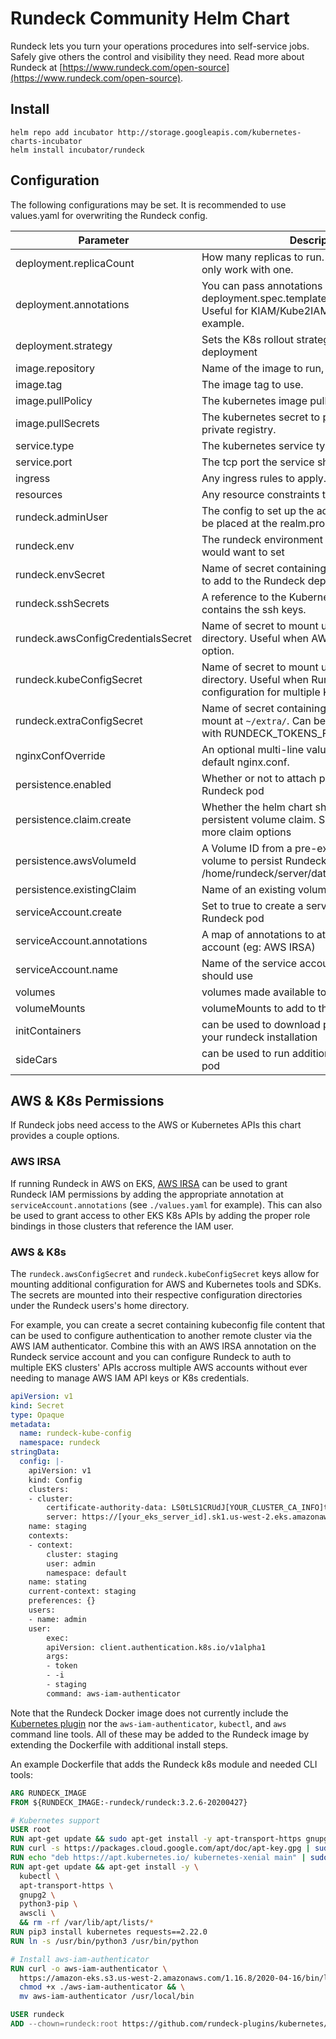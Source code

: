 # Rundeck Community Helm Chart

Rundeck lets you turn your operations procedures into self-service jobs. Safely give others the control and visibility they need. Read more about Rundeck at [https://www.rundeck.com/open-source](https://www.rundeck.com/open-source).


## Install

    helm repo add incubator http://storage.googleapis.com/kubernetes-charts-incubator
    helm install incubator/rundeck

## Configuration

The following configurations may be set. It is recommended to use values.yaml for overwriting the Rundeck config.

Parameter | Description | Default
--------- | ----------- | -------
deployment.replicaCount | How many replicas to run. Rundeck can really only work with one. | 1
deployment.annotations | You can pass annotations inside deployment.spec.template.metadata.annotations. Useful for KIAM/Kube2IAM and others for example. | {}
deployment.strategy | Sets the K8s rollout strategy for the Rundeck deployment | { type: RollingUpdate }
image.repository | Name of the image to run, without the tag. | [rundeck/rundeck](https://github.com/rundeck/rundeck)
image.tag | The image tag to use. | 3.3.4
image.pullPolicy | The kubernetes image pull policy. | IfNotPresent
image.pullSecrets | The kubernetes secret to pull the image from a private registry. | None
service.type | The kubernetes service type to use. | ClusterIP
service.port | The tcp port the service should listen on. | 80
ingress | Any ingress rules to apply. | None
resources | Any resource constraints to apply. | None
rundeck.adminUser | The config to set up the admin user that should be placed at the realm.properties file. | "admin:admin,user,admin,architect,deploy,build"
rundeck.env | The rundeck environment variables that you would want to set | Default variables provided in docker file
rundeck.envSecret | Name of secret containing environment variables to add to the Rundeck deployment | ""
rundeck.sshSecrets | A reference to the Kubernetes Secret that contains the ssh keys. | ""
rundeck.awsConfigCredentialsSecret | Name of secret to mount under the `~/.aws/` directory. Useful when AWS IRSA is not an option. | ""
rundeck.kubeConfigSecret | Name of secret to mount under the `~/.kube/` directory. Useful when Rundeck needs configuration for multiple K8s clusters. | ""
rundeck.extraConfigSecret | Name of secret containing additional files to mount at `~/extra/`. Can be useful for working with RUNDECK_TOKENS_FILE configuration | ""
nginxConfOverride | An optional multi-line value that can replace the default nginx.conf. | ""
persistence.enabled | Whether or not to attach persistent storage to the Rundeck pod | false
persistence.claim.create | Whether the helm chart should create a persistent volume claim. See the values.yaml for more claim options | false
persistence.awsVolumeId | A Volume ID from a pre-existent AWS EBS volume to persist Rundeck data from /home/rundeck/server/data path. | None
persistence.existingClaim | Name of an existing volume claim | None
serviceAccount.create | Set to true to create a service account for the Rundeck pod | false
serviceAccount.annotations | A map of annotations to attach to the service account (eg: AWS IRSA) | {}
serviceAccount.name | Name of the service account the Rundeck pod should use | ""
volumes | volumes made available to all containers | ""
volumeMounts | volumeMounts to add to the rundeck container | ""
initContainers | can be used to download plugins or customise your rundeck installation | ""
sideCars | can be used to run additional containers in the pod | ""

## AWS & K8s Permissions

If Rundeck jobs need access to the AWS or Kubernetes APIs this chart provides a couple options.

### AWS IRSA
If running Rundeck in AWS on EKS, [AWS IRSA](https://docs.aws.amazon.com/eks/latest/userguide/iam-roles-for-service-accounts-technical-overview.html) can be used to grant Rundeck IAM permissions by adding the appropriate annotation at `serviceAccount.annotations` (see `./values.yaml` for example). This can also be used to grant access to other EKS K8s APIs by adding the proper role bindings in those clusters that reference the IAM user.

### AWS & K8s
The `rundeck.awsConfigSecret` and `rundeck.kubeConfigSecret` keys allow for mounting additional configuration for AWS and Kubernetes tools and SDKs. The secrets are mounted into their respective configuration directories under the Rundeck users's home directory. 

For example, you can create a secret containing kubeconfig file content that can be used to configure authentication to another remote cluster via the AWS IAM authenticator. Combine this with an AWS IRSA annotation on the Rundeck service account and you can configure Rundeck to auth to multiple EKS clusters' APIs accross multiple AWS accounts without ever needing to manage AWS IAM API keys or K8s credentials.
```yaml
apiVersion: v1
kind: Secret
type: Opaque
metadata:
  name: rundeck-kube-config
  namespace: rundeck
stringData:
  config: |-
    apiVersion: v1
    kind: Config
    clusters:
    - cluster:
        certificate-authority-data: LS0tLS1CRUdJ[YOUR_CLUSTER_CA_INFO]tLQo=
        server: https://[your_eks_server_id].sk1.us-west-2.eks.amazonaws.com
    name: staging
    contexts:
    - context:
        cluster: staging
        user: admin
        namespace: default
    name: stating
    current-context: staging
    preferences: {}
    users:
    - name: admin
    user:
        exec:
        apiVersion: client.authentication.k8s.io/v1alpha1
        args:
        - token
        - -i
        - staging
        command: aws-iam-authenticator
```

Note that the Rundeck Docker image does not currently include the [Kubernetes plugin](https://github.com/rundeck-plugins/kubernetes) nor the `aws-iam-authenticator`, `kubectl`, and `aws` command line tools. All of these may be added to the Rundeck image by extending the Dockerfile with additional install steps.

An example Dockerfile that adds the Rundeck k8s module and needed CLI tools:
```Dockerfile
ARG RUNDECK_IMAGE
FROM ${RUNDECK_IMAGE:-rundeck/rundeck:3.2.6-20200427}

# Kubernetes support
USER root
RUN apt-get update && sudo apt-get install -y apt-transport-https gnupg2
RUN curl -s https://packages.cloud.google.com/apt/doc/apt-key.gpg | sudo apt-key add -
RUN echo "deb https://apt.kubernetes.io/ kubernetes-xenial main" | sudo tee -a /etc/apt/sources.list.d/kubernetes.list
RUN apt-get update && apt-get install -y \
  kubectl \
  apt-transport-https \
  gnupg2 \
  python3-pip \
  awscli \
  && rm -rf /var/lib/apt/lists/*
RUN pip3 install kubernetes requests==2.22.0
RUN ln -s /usr/bin/python3 /usr/bin/python

# Install aws-iam-authenticator
RUN curl -o aws-iam-authenticator \
  https://amazon-eks.s3.us-west-2.amazonaws.com/1.16.8/2020-04-16/bin/linux/amd64/aws-iam-authenticator && \
  chmod +x ./aws-iam-authenticator && \
  mv aws-iam-authenticator /usr/local/bin

USER rundeck
ADD --chown=rundeck:root https://github.com/rundeck-plugins/kubernetes/releases/download/1.0.15/kubernetes-plugin-1.0.15.zip ./libext/
```
